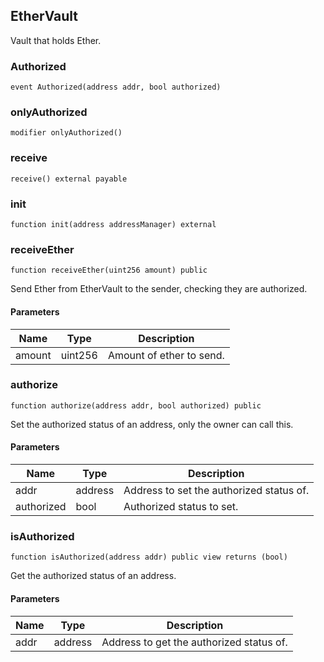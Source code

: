 ## EtherVault

Vault that holds Ether.

### Authorized

```solidity
event Authorized(address addr, bool authorized)
```

### onlyAuthorized

```solidity
modifier onlyAuthorized()
```

### receive

```solidity
receive() external payable
```

### init

```solidity
function init(address addressManager) external
```

### receiveEther

```solidity
function receiveEther(uint256 amount) public
```

Send Ether from EtherVault to the sender, checking they are authorized.

#### Parameters

| Name   | Type    | Description              |
| ------ | ------- | ------------------------ |
| amount | uint256 | Amount of ether to send. |

### authorize

```solidity
function authorize(address addr, bool authorized) public
```

Set the authorized status of an address, only the owner can call this.

#### Parameters

| Name       | Type    | Description                              |
| ---------- | ------- | ---------------------------------------- |
| addr       | address | Address to set the authorized status of. |
| authorized | bool    | Authorized status to set.                |

### isAuthorized

```solidity
function isAuthorized(address addr) public view returns (bool)
```

Get the authorized status of an address.

#### Parameters

| Name | Type    | Description                              |
| ---- | ------- | ---------------------------------------- |
| addr | address | Address to get the authorized status of. |

